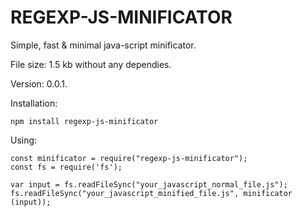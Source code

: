# REGEXP-JS-MINIFICATOR
Simple, fast & minimal java-script minificator. 

File size: 1.5 kb without any dependies.

Version: 0.0.1.

Installation: 
```
npm install regexp-js-minificator
```

Using:
```
const minificator = require("regexp-js-minificator");
const fs = require('fs');

var input = fs.readFileSync("your_javascript_normal_file.js");
fs.readFileSync("your_javascript_minified_file.js", minificator (input));

```

